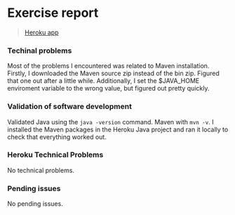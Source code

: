 # Exercise report

> [Heroku app](https://sleepy-brushlands-45514.herokuapp.com)

### Techinal problems
Most of the problems I encountered was related to Maven installation. Firstly, I downloaded the Maven source zip instead of the bin zip. Figured that one out after a little while. Additionally, I set the $JAVA_HOME enviroment variable to the wrong value, but figured out pretty quickly.

### Validation of software development
Validated Java using the `java -version` command. Maven with `mvn -v`.
I installed the Maven packages in the Heroku Java project and ran it locally to check that everything worked out.

### Heroku Technical Problems
No technical problems.

### Pending issues
No pending issues.
